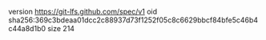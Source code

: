 version https://git-lfs.github.com/spec/v1
oid sha256:369c3bdeaa01dcc2c88937d73f1252f05c8c6629bbcf84bfe5c46b4c44a8d1b0
size 214
